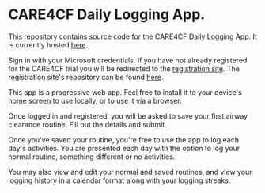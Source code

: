 # CARE4CF Daily Logging App. 

This repository contains source code for the CARE4CF Daily Logging App. It is currently hosted [here](https://care4cf.azurewebsites.net/). 

Sign in with your Microsoft credentials. If you have not already registered for the CARE4CF trial you will be redirected to the [registration site](https://care4cf-register.azurewebsites.net/). The registration site's repository can be found [here](https://github.com/JordanJWSmith/care4cf_registration_public).

This app is a progressive web app. Feel free to install it to your device's home screen to use locally, or to use it via a browser. 

Once logged in and registered, you will be asked to save your first airway clearance routine. Fill out the details and submit. 

Once you've saved your routine, you're free to use the app to log each day's activities. You are presented each day with the option to log your normal routine, something different or no activities. 

You may also view and edit your normal and saved routines, and view your logging history in a calendar format along with your logging streaks. 


